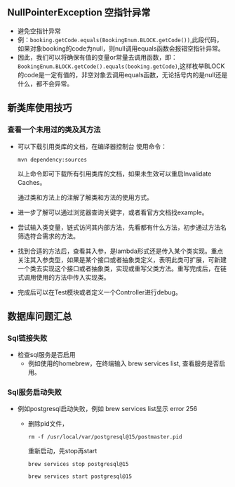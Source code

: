 ## NullPointerException 空指针异常

- 避免空指针异常
 - 例：`booking.getCode.equals(BookingEnum.BLOCK.getCode())`,此段代码，如果对象booking的code为null，则null调用equals函数会报错空指针异常。
 - 因此，我们可以将确保有值的变量or常量去调用函数，即：`BookingEnum.BLOCK.getCode().equals(booking.getCode)`,这样枚举BLOCK的code是一定有值的，非空对象去调用equals函数，无论括号内的是null还是什么，都不会异常。



## 新类库使用技巧

### 查看一个未用过的类及其方法

- 可以下载引用类库的文档，在编译器控制台 使用命令：

  ```shell
  mvn dependency:sources
  ```

  以上命令即可下载所有引用类库的文档，如果未生效可以重启Invalidate Caches。

  通过类和方法上的注解了解类和方法的使用方式。

- 进一步了解可以通过浏览器查询关键字，或者看官方文档找example。

- 尝试输入类变量，链式访问其内部方法，先看都有什么方法，初步通过方法名筛选符合需求的方法。

- 找到合适的方法后，查看其入参，是lambda形式还是传入某个类实现。重点关注其入参类型，如果是某个接口或者抽象类定义，表明此类可扩展，可新建一个类去实现这个接口或者抽象类，实现或重写父类方法。重写完成后，在链式调用使用的方法中传入实现类。

- 完成后可以在Test模块或者定义一个Controller进行debug。

## 数据库问题汇总

### Sql链接失败

- 检查sql服务是否启用
  - 例如使用的homebrew，在终端输入 brew services list, 查看服务是否启用。

### Sql服务启动失败

- 例如postgresql启动失败，例如 brew services list显示 error 256

  - 删除pid文件，

    `rm -f /usr/local/var/postgresql@15/postmaster.pid`

    重新启动，先stop再start

    `brew services stop postgresql@15`

    `brew services start postgresql@15`